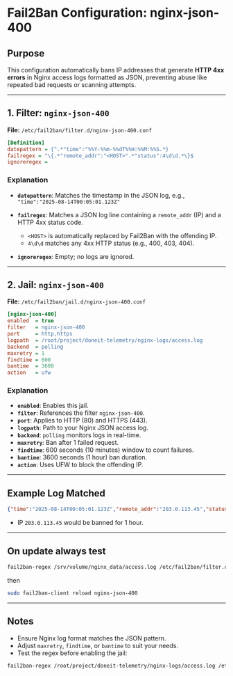 # Fail2Ban Configuration: nginx-json-400

## Purpose

This configuration automatically bans IP addresses that generate **HTTP 4xx errors** in Nginx access logs formatted as JSON, preventing abuse like repeated bad requests or scanning attempts.

---

## 1. Filter: `nginx-json-400`

**File:** `/etc/fail2ban/filter.d/nginx-json-400.conf`

```ini
[Definition]
datepattern = {^.*"time":"%%Y-%%m-%%dT%%H:%%M:%%S.*}
failregex = ^\{.*"remote_addr":"<HOST>".*"status":4\d\d.*\}$
ignoreregex =
```

### Explanation

* **`datepattern`**: Matches the timestamp in the JSON log, e.g., `"time":"2025-08-14T00:05:01.123Z"`
* **`failregex`**: Matches a JSON log line containing a `remote_addr` (IP) and a HTTP 4xx status code.

  * `<HOST>` is automatically replaced by Fail2Ban with the offending IP.
  * `4\d\d` matches any 4xx HTTP status (e.g., 400, 403, 404).
* **`ignoreregex`**: Empty; no logs are ignored.

---

## 2. Jail: `nginx-json-400`

**File:** `/etc/fail2ban/jail.d/nginx-json-400.conf`

```ini
[nginx-json-400]
enabled  = true
filter   = nginx-json-400
port     = http,https
logpath  = /root/project/doneit-telemetry/nginx-logs/access.log
backend  = polling
maxretry = 1
findtime = 600
bantime  = 3600
action   = ufw
```

### Explanation

* **`enabled`**: Enables this jail.
* **`filter`**: References the filter `nginx-json-400`.
* **`port`**: Applies to HTTP (80) and HTTPS (443).
* **`logpath`**: Path to your Nginx JSON access log.
* **`backend`**: `polling` monitors logs in real-time.
* **`maxretry`**: Ban after 1 failed request.
* **`findtime`**: 600 seconds (10 minutes) window to count failures.
* **`bantime`**: 3600 seconds (1 hour) ban duration.
* **`action`**: Uses UFW to block the offending IP.

---

## Example Log Matched

```json
{"time":"2025-08-14T00:05:01.123Z","remote_addr":"203.0.113.45","status":404,"request":"GET /admin HTTP/1.1"}
```

* IP `203.0.113.45` would be banned for 1 hour.

---

## On update always test

```bash
fail2ban-regex /srv/volume/nginx_data/access.log /etc/fail2ban/filter.d/nginx-json-400.conf
```
then 
```bash
sudo fail2ban-client reload nginx-json-400
```

---


## Notes

* Ensure Nginx log format matches the JSON pattern.
* Adjust `maxretry`, `findtime`, or `bantime` to suit your needs.
* Test the regex before enabling the jail:

```bash
fail2ban-regex /root/project/doneit-telemetry/nginx-logs/access.log /etc/fail2ban/filter.d/nginx-json-400.conf
```
